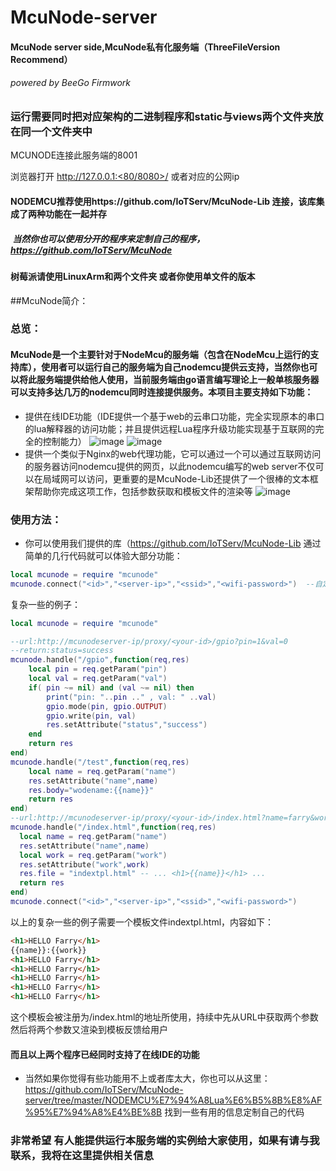 # McuNode-server 
####  McuNode server side,McuNode私有化服务端（ThreeFileVersion Recommend）


###### powered by BeeGo Firmwork

### 运行需要同时把对应架构的二进制程序和static与views两个文件夹放在同一个文件夹中

MCUNODE连接此服务端的8001

浏览器打开 http://127.0.0.1:<80/8080>/ 或者对应的公网ip

#### NODEMCU推荐使用https://github.com/IoTServ/McuNode-Lib 连接，该库集成了两种功能在一起并存
#####  当然你也可以使用分开的程序来定制自己的程序，https://github.com/IoTServ/McuNode 

####  树莓派请使用LinuxArm和两个文件夹 或者你使用单文件的版本

##McuNode简介：
###  总览：
####  McuNode是一个主要针对于NodeMcu的服务端（包含在NodeMcu上运行的支持库），使用者可以运行自己的服务端为自己nodemcu提供云支持，当然你也可以将此服务端提供给他人使用，当前服务端由go语言编写理论上一般单核服务器可以支持多达几万的nodemcu同时连接提供服务。本项目主要支持如下功能：
* 提供在线IDE功能（IDE提供一个基于web的云串口功能，完全实现原本的串口的lua解释器的访问功能；并且提供远程Lua程序升级功能实现基于互联网的完全的控制能力）
![image](https://github.com/IoTServ/McuNode-server/blob/master/imgs/mcunode.png?raw=true)
![image](https://github.com/IoTServ/McuNode-server/blob/master/imgs/download.png?raw=true)
* 提供一个类似于Nginx的web代理功能，它可以通过一个可以通过互联网访问的服务器访问nodemcu提供的网页，以此nodemcu编写的web server不仅可以在局域网可以访问，更重要的是McuNode-Lib还提供了一个很棒的文本框架帮助你完成这项工作，包括参数获取和模板文件的渲染等
![image](https://github.com/IoTServ/McuNode-server/blob/master/imgs/webProxy.png?raw=true)

###  使用方法：
* 你可以使用我们提供的库（https://github.com/IoTServ/McuNode-Lib	通过简单的几行代码就可以体验大部分功能：
~~~Lua
local mcunode = require "mcunode"
mcunode.connect("<id>","<server-ip>","<ssid>","<wifi-password>")  --自定义ID和使用的服务器地址（域名或ip），然后就是连接的热点信息
~~~
复杂一些的例子：
~~~Lua
local mcunode = require "mcunode"

--url:http://mcunodeserver-ip/proxy/<your-id>/gpio?pin=1&val=0
--return:status=success
mcunode.handle("/gpio",function(req,res)
	local pin = req.getParam("pin")
	local val = req.getParam("val")
	if( pin ~= nil) and (val ~= nil) then
		print("pin: "..pin .." , val: " ..val)
		gpio.mode(pin, gpio.OUTPUT)
		gpio.write(pin, val)
		res.setAttribute("status","success")
	end
	return res
end)
mcunode.handle("/test",function(req,res)
	local name = req.getParam("name")
	res.setAttribute("name",name)
	res.body="wodename:{{name}}"
	return res
end)
--url:http://mcunodeserver-ip/proxy/<your-id>/index.html?name=farry&work=student
mcunode.handle("/index.html",function(req,res)
  local name = req.getParam("name")
  res.setAttribute("name",name)
  local work = req.getParam("work")
  res.setAttribute("work",work)
  res.file = "indextpl.html" -- ... <h1>{{name}}</h1> ...
  return res
end)
mcunode.connect("<id>","<server-ip>","<ssid>","<wifi-password>")
~~~
以上的复杂一些的例子需要一个模板文件indextpl.html，内容如下：
~~~Html
<h1>HELLO Farry</h1>
{{name}}:{{work}}
<h1>HELLO Farry</h1>
<h1>HELLO Farry</h1>
<h1>HELLO Farry</h1>
<h1>HELLO Farry</h1>
<h1>HELLO Farry</h1>
~~~
这个模板会被注册为/index.html的地址所使用，持续中先从URL中获取两个参数然后将两个参数又渲染到模板反馈给用户
####  而且以上两个程序已经同时支持了在线IDE的功能

* 当然如果你觉得有些功能用不上或者库太大，你也可以从这里：https://github.com/IoTServ/McuNode-server/tree/master/NODEMCU%E7%94%A8Lua%E6%B5%8B%E8%AF%95%E7%94%A8%E4%BE%8B	找到一些有用的信息定制自己的代码
### 非常希望 有人能提供运行本服务端的实例给大家使用，如果有请与我联系，我将在这里提供相关信息
